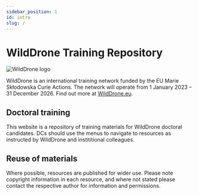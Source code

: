 ```yaml
---
sidebar_position: 1
id: intro
slug: /
---
```


# WildDrone Training Repository

![WildDrone logo](/img/WildDrone_Detailed_logo_300px.png)

WildDrone is an international training network funded by the EU Marie Skłodowska Curie Actions. The network will operate from 1 January 2023 – 31 December 2026. Find out more at [WildDrone.eu](https://wilddrone.eu).

## Doctoral training

This website is a repository of training materials for WildDrone doctoral candidates. DCs should use the menus to navigate to resources as instructed by WildDrone and instititional colleagues.

## Reuse of materials

 Where possible, resources are published for wider use. Please note copyright information in each resource, and where not stated please contact the respective author for information and permissions.